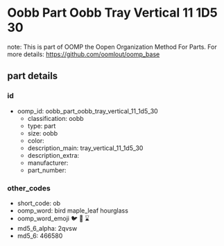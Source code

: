 # Oobb Part Oobb Tray Vertical 11 1D5 30  

note: This is part of OOMP the Oopen Organization Method For Parts. For more details: https://github.com/oomlout/oomp_base

##  part details





### id
* oomp_id: oobb_part_oobb_tray_vertical_11_1d5_30
  * classification: oobb
  * type: part
  * size: oobb
  * color: 
  * description_main: tray_vertical_11_1d5_30
  * description_extra: 
  * manufacturer: 
  * part_number: 

### other_codes
* short_code: ob
* oomp_word: bird maple_leaf hourglass
* oomp_word_emoji :bird: :maple_leaf: :hourglass:
* md5_6_alpha: 2qvsw
* md5_6: 466580